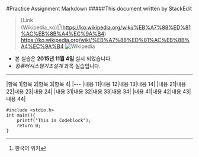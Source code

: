 #Practice Assignment Markdown
#####This document written by StackEdit
>[Link (Wikipedia_ko)][^1](https://ko.wikipedia.org/wiki/%EB%A7%88%ED%81%AC%EB%8B%A4%EC%9A%B4)
><https://ko.wikipedia.org/wiki/%EB%A7%88%ED%81%AC%EB%8B%A4%EC%9A%B4>
>![Wikipedia](https://upload.wikimedia.org/wikipedia/ko/4/44/%EC%A7%81%EB%A5%98%ED%9A%8C%EB%A1%9C%EB%8F%844.jpg)


* 본 실습은 **2015년 11월 4일** 실시 되었습니다.
* *컴퓨터시스템기초설계* 과목 실습입니다.

---
|항목 1|항목 2|항목 3|항목 4|
|---
|내용 11|내용 12|내용 13|내용 14|
|내용 21|내용 22|내용 23|내용 24|
|내용 31|내용 32|내용 33|내용 34|
|내용 41|내용 42|내용 43|내용 44|
	

	#include <stdio.h>
	int main(){
		printf("This is Codeblock");
		return 0; 
	}
[^1]: 한국어 위키